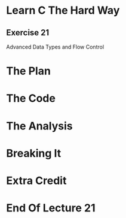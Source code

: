 Learn C The Hard Way
=======

Exercise 21
----

Advanced Data Types and Flow Control



The Plan
====


The Code
====



The Analysis
====




Breaking It
====




Extra Credit
====



End Of Lecture 21
=====


